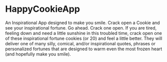# HappyCookieApp
An Inspirational App designed to make you smile. Crack open a Cookie and see your inspirational fortune. Go ahead. Crack one open.
If you are tired, feeling down and need a little sunshine in this troubled time, crack open one of these inspirational fortune cookies (or 20) and feel a little better. They will deliver one of many silly, comical, and/or inspirational quotes, phrases or personalized fortunes that are designed to warm even the most frozen heart (and hopefully make you smile).